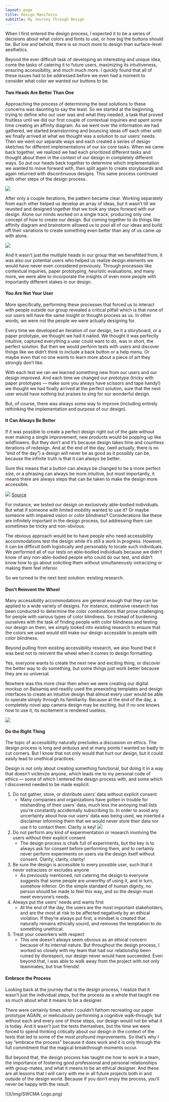 ```yaml
---
layout: page
title: Design Manifesto
subtitle: My Journey Through Design
---
```


When I first entered the design process, I expected it to be a series of decisions about what colors and fonts to use, or how big the buttons should be. But low and behold, there is so much more to design than surface-level aesthetics.

Beyond the ever difficult task of developing an interesting and unique idea, come the tasks of catering it to future users, maximizing its intuitiveness, ensuring accessibility, and much much more. I quickly found that all of these issues had to be addressed before we even had a moment to consider what color we wanted our buttons to be. 

#### Two Heads Are Better Than One

Approaching the process of determining the best solutions to these concerns was daunting to say the least. So we started at the beginning, trying to define who our user was and what they needed, a task that proved fruitless until we did our first couple of contextual inquiries and spent some time creating an affinity diagram. As we went over the information we had gathered, we started brainstorming and bouncing ideas off each other until we finally arrived at what we thought was a solution to our users’ needs. Then we went our separate ways and each created a series of design sketches for different implementations of our six core tasks. When we came back together, we realized we had each prioritized different tasks and thought about them in the context of our design in completely different ways. So put our heads back together to determine which implementation we wanted to move forward with, then split again to create storyboards and again returned with discontinuous designs. This same process continued with other steps of the design process.

![](/img/affinityDiagram.png)

After only a couple iterations, the pattern became clear. Working separately from each other helped us develop an array of ideas, but it wasn’t till we reunited and designed together that we took any steps forward with our design. Alone our minds worked on a single track, producing only one concept of how to create our design. But coming together to do things like affinity diagram and brainstorm allowed us to pool all of our ideas and build off their variations to create something even better than any of us came up with alone.

![](/img/threePics.png)

And it wasn't just the multiple heads in our group that we benefitted from, it was also our potential users who helped us realize design elements we would have never even considered previously. Through processes like contextual inquiries, paper prototyping, heuristic evaluations, and many more, we were able to incorporate the insights of even more people with importantly different stakes in our design.

#### You Are Not Your User

More specifically, performing these processes that forced us to interact with people outside our group revealed a critical pitfall which is that none of our users will have the same insight or thought process as us. In other words, we were not the people we were actually designing for. 

Every time we developed an iteration of our design, be it a storyboard, or a paper prototype, we thought we had it nailed. We thought it was perfectly intuitive, captured everything a user could want to do, was in short, the perfect solution. But then we would perform tests with users and discover things like we didn’t think to include a back button or a help menu. Or maybe even that no one wants to learn more about a piece of art they strongly don’t like. 

With each test we ran we learned something new from our users and our design improved. And each time we changed our prototype (tricky with paper prototypes — make sure you always have scissors and tape handy!) we thought we had finally arrived at the perfect solution, sure that the next user would have nothing but praises to sing for our wonderful design.

But, of course, there was always some way to improve (including entirely rethinking the implementation and purpose of our design).

#### It Can Always Be Better

If it was possible to create a perfect design right out of the gate without ever making a single improvement, new products would be popping up like wildflowers. But they don’t and it’s because design takes time and countless iterations of redesign. And at the end of the day, (well actually, there is no “end of the day”) a design will never be as good as it possibly can be, because the infinite truth is that it can always be better.

Sure this means that a button can always be changed to be a more perfect size, or a phrasing can always be more intuitive, but most importantly, it means there are always steps that can be taken to make the design more accessible. 

![](/img/accessibility.png)
[Source](https://accessibility.blog.gov.uk/2016/09/02/dos-and-donts-on-designing-for-accessibility/)

For instance, we tested our design on exclusively able-bodied individuals. But what if someone with limited mobility wanted to use it? Or maybe someone with impaired vision or color blindness? Considerations like these are infinitely important in the design process, but addressing them can sometimes be tricky and non-obvious.

The obvious approach would be to have people who need accessibility accommodations test the design while it’s still a work in progress. However, it can be difficult both logistically and personably to locate such individuals. We performed all of our tests on able-bodied individuals because we didn’t know of any non-able-bodied people who could do our test, and didn’t know how to go about soliciting them without simultaneously ostracizing or making them feel inferior. 

So we turned to the next best solution: existing research.

#### Don’t Reinvent the Wheel

Many accessibility accommodations are general enough that they can be applied to a wide variety of designs. For instance, extensive research has been conducted to determine the color combinations that prove challenging for people with various types of color blindness. So instead of burdening ourselves with the task of finding people with color blindness and testing our design on them, we simply looked into existing research to ensure that the colors we used would still make our design accessible to people with color blindness.

Beyond pulling from existing accessibility research, we also found that it was best not to reinvent the wheel when it comes to design formatting.

Yes, everyone wants to create the next new and exciting thing, or discover the better way to do something, but some things just work better because they are so universal.

Nowhere was this more clear then when we were creating our digital mockup on Balsamiq and readily used the preexisting templates and design interfaces to create an intuitive design that almost every user would be able to operate simply through its familiarity. Because at the end of the day, a completely novel app camera design may be exciting, but if no one knows how to use it, its excitement is rendered useless.

![](/img/dm2.png)

#### Do the Right Thing

The topic of accessibility naturally precludes a discussion on ethics. The design process is long and arduous and at many points I wanted so badly to cut corners. But I know that not only would that hurt our design, but it could easily lead to unethical practices.

Design is not only about creating something functional, but doing it in a way that doesn’t victimize anyone, which leads me to my personal code of ethics — some of which I entered the design process with, and some which I discovered needed to be made explicit:

1. Do not gather, store, or distribute users’ data without explicit consent
   * Many companies and organizations have gotten in trouble for mishandling of their users’ data, much less the annoying mail lists you’re constantly accidentally subscribing to. In order  to avoid any uncertainty about how our users’ data was being used, we inserted a disclaimer informing them that we would never store their data nor use it to contact them. Clarity is key!
   ![](/img/dm5:8.png)
2. Do not perform any kind of experimentation or research involving the users without their explicit consent
   * The design process is chalk full of experiments, but the key is to always ask for consent before performing them, and to certainly never perform experiments on users via the design itself without consent. Clarity, clarity, clarity!
3. Be sure the design is accessible to every possible user, such that it never ostracizes or excludes anyone
   * As previously mentioned, not catering the design to everyone suggests that some people are unworthy of using it, and in turn, somehow inferior. On the simple standard of human dignity, no person should be made to feel this way, and so the design must meet everyone’s needs.
4. Always put the users’ needs and wants first
   * At the end of the day, the users are the most important stakeholders, and are the most at risk to be affected negatively by an ethical violation. If they’re always put first, a mindset is created that naturally remains ethically sound, and removes the temptation to do something unethical.
5. Treat your coworkers with respect
   * This one doesn’t always seem obvious as an ethical concern because of its internal nature. But throughout the design process, I worked so closely with my team that had our relationship been ruined by disrespect, our design never would have succeeded. Even beyond that, I was able to walk away from the project with not only teammates, but true friends!

#### Embrace the Process

Looking back at the journey that is the design process, I realize that it wasn’t just the individual steps, but the process as a whole that taught me so much about what it means to be a designer.

There were certainly times when I couldn’t fathom recreating our paper prototype AGAIN, or meticulously performing a cognitive walk-through; but without each and every one of those steps, our design would not be what it is today. And it wasn’t just the tests themselves, but the time we were forced to spend thinking critically about our design in the context of the tests that led to some of the most profound improvements. So that’s why I say “embrace the process” because it does work and it is only through the full commitment that the magical breakthrough moments occur. 

But beyond that, the design process has taught me how to work in a team, the importance of fostering good professional and personal relationships with group-mates, and what it means to be an ethical designer. And these are all lessons that I will carry with me in all future projects both in and outside of the design world. Because if you don’t enjoy the process, you’ll never be happy with the result.

![](/img/SWCMA Logo.png)
